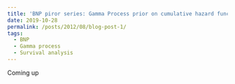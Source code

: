 ```yaml
---
title: 'BNP piror series: Gamma Process prior on cumulative hazard function to model grouped survival time'
date: 2019-10-28
permalink: /posts/2012/08/blog-post-1/
tags:
  - BNP
  - Gamma process
  - Survival analysis 
---
```


Coming up 